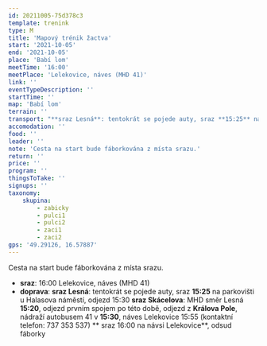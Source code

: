 ```yaml
---
id: 20211005-75d378c3
template: trenink
type: M
title: 'Mapový trénik žactva'
start: '2021-10-05'
end: '2021-10-05'
place: 'Babí lom'
meetTime: '16:00'
meetPlace: 'Lelekovice, náves (MHD 41)'
link: ''
eventTypeDescription: ''
startTime: ''
map: 'Babí lom'
terrain: ''
transport: "**sraz Lesná**: tentokrát se pojede auty, sraz **15:25** na parkovišti u Halasova náměstí, odjezd 15:30\n**sraz Skácelova**: MHD směr Lesná **15:20**, odjezd prvním spojem po této době, odjezd z **Králova Pole**, nádraží autobusem 41 v **15:30**, náves Lelekovice 15:55 (kontaktní telefon: 737 353 537)\n** sraz 16:00 na návsi Lelekovice**, odsud fáborky"
accomodation: ''
food: ''
leader: ''
note: 'Cesta na start bude fáborkována z místa srazu.'
return: ''
price: ''
program: ''
thingsToTake: ''
signups: ''
taxonomy:
    skupina:
        - zabicky
        - pulci1
        - pulci2
        - zaci1
        - zaci2
gps: '49.29126, 16.57887'
---
```


Cesta na start bude fáborkována z místa srazu.
* **sraz**: 16:00 Lelekovice, náves (MHD 41)
* **doprava**: **sraz Lesná**: tentokrát se pojede auty, sraz **15:25** na parkovišti u Halasova náměstí, odjezd 15:30
**sraz Skácelova**: MHD směr Lesná **15:20**, odjezd prvním spojem po této době, odjezd z **Králova Pole**, nádraží autobusem 41 v **15:30**, náves Lelekovice 15:55 (kontaktní telefon: 737 353 537)
** sraz 16:00 na návsi Lelekovice**, odsud fáborky
